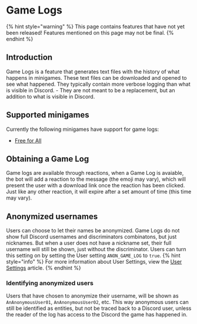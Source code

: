 # Game Logs 

{% hint style="warning" %}
This page contains features that have not yet been released! Features mentioned on this page may not be final.
{% endhint %}

## Introduction
Game Logs is a feature that generates text files with the history of what happens in minigames. These text files can be downloaded and opened to see what happened. They typically contain more verbose logging than what is visible in Discord. - They are not meant to be a replacement, but an addition to what is visible in Discord.

## Supported minigames
Currently the following minigames have support for game logs:
* [Free for All](/Minigames/free-for-all.md)

## Obtaining a Game Log
Game logs are available through reactions, when a Game Log is avaiable, the bot will add a reaction to the message (the emoji may vary), which will present the user with a download link once the reaction has been clicked. Just like any other reaction, it will expire after a set amount of time (this time may vary).

## Anonymized usernames
Users can choose to let their names be anonymized. Game Logs do not show full Discord usernames and discriminators combinatons, but just nicknames. But when a user does not have a nickname set, their full username will still be shown, just without the discriminator.
Users can turn this setting on by setting the User setting `ANON_GAME_LOG` to `true`.
{% hint style="info" %}
For more information about User Settings, view the [User Settings](/Features/user-settings.md) article.
{% endhint %}

### Identifying anonymized users
Users that have chosen to anonymize their username, will be shown as `AnAnonymousUser01`, `AnAnonymousUser02`, etc. This way anonymous users can still be identified as entities, but not be traced back to a Discord user, unless the reader of the log has access to the Discord the game has happened in.